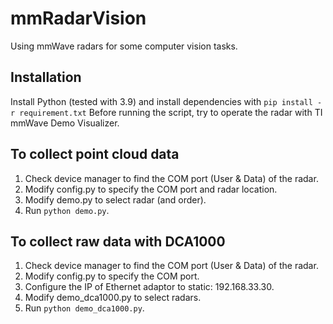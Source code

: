 # mmRadarVision
Using mmWave radars for some computer vision tasks. 

## Installation 
Install Python (tested with 3.9) and install dependencies with ```pip install -r requirement.txt```
Before running the script, try to operate the radar with TI mmWave Demo Visualizer.

## To collect point cloud data
1. Check device manager to find the COM port (User & Data) of the radar. 
2. Modify config.py to specify the COM port and radar location. 
3. Modify demo.py to select radar (and order).
4. Run ```python demo.py```.

## To collect raw data with DCA1000
1. Check device manager to find the COM port (User & Data) of the radar. 
2. Modify config.py to specify the COM port. 
3. Configure the IP of Ethernet adaptor to static: 192.168.33.30.
4. Modify demo_dca1000.py to select radars.
4. Run ```python demo_dca1000.py```.